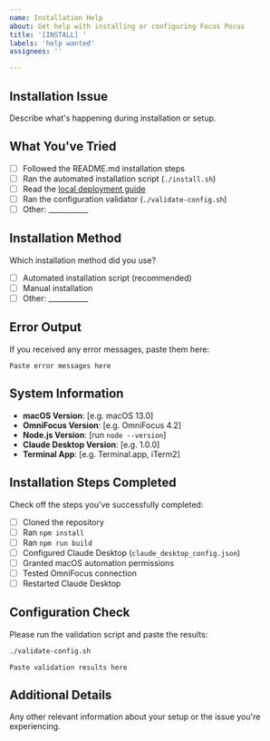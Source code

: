 ```yaml
---
name: Installation Help
about: Get help with installing or configuring Focus Pocus
title: '[INSTALL] '
labels: 'help wanted'
assignees: ''

---
```


## Installation Issue
Describe what's happening during installation or setup.

## What You've Tried
- [ ] Followed the README.md installation steps
- [ ] Ran the automated installation script (`./install.sh`)
- [ ] Read the [local deployment guide](docs/local-deployment.md)
- [ ] Ran the configuration validator (`./validate-config.sh`)
- [ ] Other: ___________

## Installation Method
Which installation method did you use?
- [ ] Automated installation script (recommended)
- [ ] Manual installation
- [ ] Other: ___________

## Error Output
If you received any error messages, paste them here:

```
Paste error messages here
```

## System Information
- **macOS Version**: [e.g. macOS 13.0]
- **OmniFocus Version**: [e.g. OmniFocus 4.2] 
- **Node.js Version**: [run `node --version`]
- **Claude Desktop Version**: [e.g. 1.0.0]
- **Terminal App**: [e.g. Terminal.app, iTerm2]

## Installation Steps Completed
Check off the steps you've successfully completed:

- [ ] Cloned the repository
- [ ] Ran `npm install`
- [ ] Ran `npm run build`
- [ ] Configured Claude Desktop (`claude_desktop_config.json`)
- [ ] Granted macOS automation permissions
- [ ] Tested OmniFocus connection
- [ ] Restarted Claude Desktop

## Configuration Check
Please run the validation script and paste the results:

```bash
./validate-config.sh
```

```
Paste validation results here
```

## Additional Details
Any other relevant information about your setup or the issue you're experiencing.